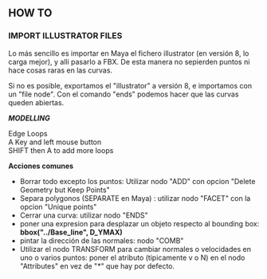 ## HOW TO ##

### IMPORT ILLUSTRATOR FILES ###  
Lo más sencillo es importar en Maya el fichero illustrator (en versión 8, lo carga mejor), y alli pasarlo a FBX. De esta manera no sepierden puntos ni hace cosas raras en las curvas.

Si no es posible, exportamos el "illustrator" a versión 8, e importamos con un "file node". Con el comando "ends" podemos hacer que las curvas queden abiertas.  

***MODELLING***   

Edge Loops   
  A Key and left mouse button   
  SHIFT then A to add more loops   
 

**Acciones comunes**

- Borrar todo excepto los puntos: Utilizar nodo "ADD" con opcion "Delete Geometry but Keep Points"   
- Separa polygonos (SEPARATE en Maya) : utilizar nodo "FACET" con la opcion "Unique points"   
- Cerrar una curva: utilizar nodo "ENDS"   
- poner una expresion para desplazar un objeto respecto al bounding box: **bbox("../Base_line", D_YMAX)**
- pintar la dirección de las normales: nodo "COMB"
- Utilizar el nodo TRANSFORM para cambiar normales o velocidades en uno o varios puntos: poner el atributo (tipicamente v o N) en el nodo "Attributes" en vez de "*" que hay por defecto.
